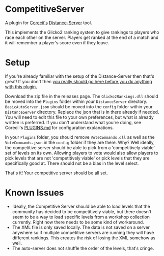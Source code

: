# CompetitiveServer
 A plugin for <a href=https://github.com/Corecii>Corecii's</a> <a href=https://github.com/Corecii/Distance-Server>Distance-Server</a> tool.
 
 This implements the Glicko2 ranking system to give rankings to players who race each other on the server. Players get ranked at the end of a match and it will remember a player's score even if they leave.

# Setup
If you're already familiar with the setup of the Distance-Server then that's great! If you don't then <a href=https://github.com/Corecii/Distance-Server>you really should go here before you do anything with this plugin.</a> 

Download the zip file in the releases page. 
The `Glicko2Rankings.dll` should be moved into the `Plugins` folder within your `DistanceServer` directory.
`BasicAutoServer.json` should be moved into the `config` folder within your `DistanceServer` directory. Replace the json that is in there already if needed. You will need to edit this file to your own preferences, but what is already written is preferred. If you don't understand what you're doing, see Corecii's <a href=https://github.com/Corecii/Distance-Server/blob/master/PLUGINS.md>PLUGINS.md</a> for configuration explanations.

In your `Plugins` folder, you should remove `VoteCommands.dll` as well as the `VoteCommands.json` in the `config` folder if they are there.
Why?
Well ideally, the competitive server should be able to pick from a 'competitively viable' set of levels on its own. Allowing players to vote would also allow players to pick levels that are not 'competitively viable' or pick levels that they are specifically good at. There should not be a bias in the level select.

That's it! Your competitive server should be all set.

# Known Issues
* Ideally, the Competitive Server should be able to load levels that the community has decided to be competitively viable, but there doesn't seem to be a way to load specific levels from a workshop collection currently. Right now there needs to be some kind of workaround.
* The XML file is only saved locally. The data is not saved on a server anywhere so if multiple competitive servers are running they will have different rankings. This creates the risk of losing the XML somehow as well.
*  The auto-server does not shuffle the order of the levels, that's cringe.
